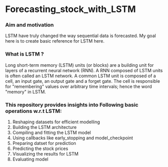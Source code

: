 # Forecasting_stock_with_LSTM

### Aim and motivation
LSTM have truly changed the way sequential data is forecasted. My goal here is to create basic reference for LSTM here.

### What is LSTM ?
Long short-term memory (LSTM) units (or blocks) are a building unit for layers of a recurrent neural network (RNN). A RNN composed of LSTM units is often called an LSTM network. A common LSTM unit is composed of a cell, an input gate, an output gate and a forget gate. The cell is responsible for "remembering" values over arbitrary time intervals; hence the word "memory" in LSTM.

### This repository provides insights into Following basic operations w.r.t LSTM:
1) Reshaping datasets for efficient modelling
2) Building the LSTM architecture
3) Compiling and fitting the LSTM model
4) Using callbacks like early_stopping and model_checkpoint
5) Preparing datset for prediction
6) Predicting the stock prices
7) Visualizing the results for LSTM
8) Evaluating model

